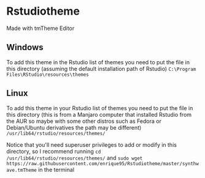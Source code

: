 # Rstudiotheme

Made with tmTheme Editor

## Windows

To add this theme in the Rstudio list of themes you need to put the file in this directory (assuming the default installation path of Rstudio) `C:\Program Files\RStudio\resources\themes`

## Linux

To add this theme in your Rstudio list of themes you need to put the file in this directory (this is from a Manjaro computer that installed Rstudio from the AUR so maybe with some other distros such as Fedora or Debian/Ubuntu derivatives the path may be different) `/usr/lib64/rstudio/resources/themes/`

Notice that you'll need superuser privileges to add or modify in this directory, so I recommend running `cd /usr/lib64/rstudio/resources/themes/` and `sudo wget https://raw.githubusercontent.com/enrique95/Rstudiotheme/master/synthwave.tmTheme` in the terminal


